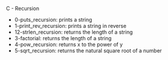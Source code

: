 C - Recursion
* 0-puts_recursion: prints a string
* 1-print_rev_recursion: prints a string in reverse
* 12-strlen_recursion: returns the length of a string
* 3-factorial: returns the length of a string
* 4-pow_recursion: returns x to the power of y
* 5-sqrt_recursion: returns the natural square root of a number
